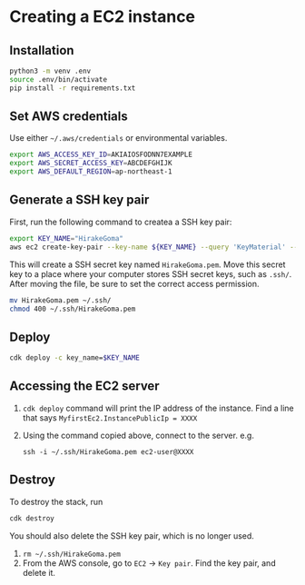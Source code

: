 # Creating a EC2 instance

## Installation

```bash
python3 -m venv .env
source .env/bin/activate
pip install -r requirements.txt
```

## Set AWS credentials

Use either `~/.aws/credentials` or environmental variables.

```bash
export AWS_ACCESS_KEY_ID=AKIAIOSFODNN7EXAMPLE
export AWS_SECRET_ACCESS_KEY=ABCDEFGHIJK
export AWS_DEFAULT_REGION=ap-northeast-1
```

## Generate a SSH key pair

First, run the following command to createa a SSH key pair:

```bash
export KEY_NAME="HirakeGoma"
aws ec2 create-key-pair --key-name ${KEY_NAME} --query 'KeyMaterial' --output text > ${KEY_NAME}.pem
```

This will create a SSH secret key named `HirakeGoma.pem`.
Move this secret key to a place where your computer stores SSH secret keys, such as `.ssh/`.
After moving the file, be sure to set the correct access permission.

```bash
mv HirakeGoma.pem ~/.ssh/
chmod 400 ~/.ssh/HirakeGoma.pem 
```

## Deploy

```bash
cdk deploy -c key_name=$KEY_NAME
```

## Accessing the EC2 server

1. `cdk deploy` command will print the IP address of the instance. Find a line that says `MyfirstEc2.InstancePublicIp = XXXX`
1. Using the command copied above, connect to the server. e.g.

    ```
    ssh -i ~/.ssh/HirakeGoma.pem ec2-user@XXXX
    ```

## Destroy

To destroy the stack, run
```bash
cdk destroy
```

You should also delete the SSH key pair, which is no longer used.
1. `rm ~/.ssh/HirakeGoma.pem`
2. From the AWS console, go to `EC2` -> `Key pair`. Find the key pair, and delete it.
